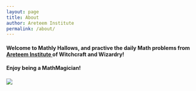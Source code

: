 ```yaml
---
layout: page
title: About
author: Areteem Institute
permalink: /about/
---
```


<h4>Welcome to Mathly Hallows, and practive the daily Math problems from <a href="http://www.areteem.org"> Areteem Institute </a> of Witchcraft and Wizardry! </h4>
<p/>
<h4>Enjoy being a MathMagician!<h4>

<img src="../r/Areteem.JPG" align="middle" class="logo"/>


